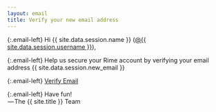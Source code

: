 ```yaml
---
layout: email
title: Verify your new email address
---
```


{:.email-left}
Hi {{ site.data.session.name }} (<a class="email-link email-underline" href="/@{{ site.data.session.username }}">@{{ site.data.session.username }}</a>),

{:.email-left}
Help us secure your Rime account by verifying your email address {{ site.data.session.new_email }}

{:.email-left}
<a class="email-link email-underline" href="/auth/email/verify/{{ site.data.session.username }}/{{ site.data.session.new_email }}/{{ site.data.session.verification_code }}">Verify Email</a>


{:.email-left}
Have fun!
<br> — The {{ site.title }} Team